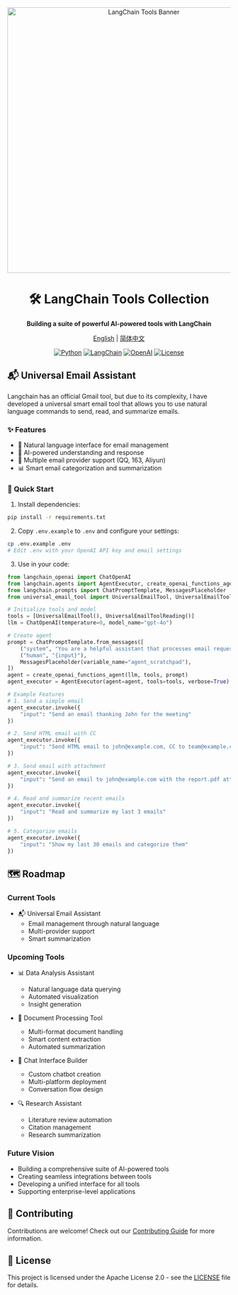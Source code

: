<div align="center">

<img src="https://raw.githubusercontent.com/langchain-ai/langchain/master/docs/static/img/langchain_banner.png" alt="LangChain Tools Banner" width="600px">

# 🛠️ LangChain Tools Collection

**Building a suite of powerful AI-powered tools with LangChain**

[English](README.md) | [简体中文](README_zh.md)

[![Python](https://img.shields.io/badge/Python-3.9%2B-blue?logo=python)](https://www.python.org)
[![LangChain](https://img.shields.io/badge/LangChain-0.3.13-green?logo=chainlink)](https://langchain.com)
[![OpenAI](https://img.shields.io/badge/OpenAI-GPT--4-orange?logo=openai)](https://openai.com)
[![License](https://img.shields.io/badge/License-Apache%202.0-yellow.svg)](https://opensource.org/licenses/Apache-2.0)

</div>

## 📬 Universal Email Assistant

Langchain has an official Gmail tool, but due to its complexity, I have developed a universal smart email tool that allows you to use natural language commands to send, read, and summarize emails.

### ✨ Features

- 🤖 Natural language interface for email management
- 🧠 AI-powered understanding and response
- 🚀 Multiple email provider support (QQ, 163, Aliyun)
- 📊 Smart email categorization and summarization

### 🚀 Quick Start

1. Install dependencies:
```bash
pip install -r requirements.txt
```

2. Copy `.env.example` to `.env` and configure your settings:
```bash
cp .env.example .env
# Edit .env with your OpenAI API key and email settings
```

3. Use in your code:
```python
from langchain_openai import ChatOpenAI
from langchain.agents import AgentExecutor, create_openai_functions_agent
from langchain.prompts import ChatPromptTemplate, MessagesPlaceholder
from universal_email_tool import UniversalEmailTool, UniversalEmailToolReading

# Initialize tools and model
tools = [UniversalEmailTool(), UniversalEmailToolReading()]
llm = ChatOpenAI(temperature=0, model_name="gpt-4o")

# Create agent
prompt = ChatPromptTemplate.from_messages([
    ("system", "You are a helpful assistant that processes email requests, read and summarize emails."),
    ("human", "{input}"),
    MessagesPlaceholder(variable_name="agent_scratchpad"),
])
agent = create_openai_functions_agent(llm, tools, prompt)
agent_executor = AgentExecutor(agent=agent, tools=tools, verbose=True)

# Example Features
# 1. Send a simple email
agent_executor.invoke({
    "input": "Send an email thanking John for the meeting"
})

# 2. Send HTML email with CC
agent_executor.invoke({
    "input": "Send HTML email to john@example.com, CC to team@example.com, with title 'Project Update'"
})

# 3. Send email with attachment
agent_executor.invoke({
    "input": "Send an email to john@example.com with the report.pdf attachment"
})

# 4. Read and summarize recent emails
agent_executor.invoke({
    "input": "Read and summarize my last 3 emails"
})

# 5. Categorize emails
agent_executor.invoke({
    "input": "Show my last 30 emails and categorize them"
})
```

## 🗺️ Roadmap

### Current Tools
- 📬 Universal Email Assistant
  - Email management through natural language
  - Multi-provider support
  - Smart summarization

### Upcoming Tools
- 📊 Data Analysis Assistant
  - Natural language data querying
  - Automated visualization
  - Insight generation

- 📝 Document Processing Tool
  - Multi-format document handling
  - Smart content extraction
  - Automated summarization

- 💬 Chat Interface Builder
  - Custom chatbot creation
  - Multi-platform deployment
  - Conversation flow design

- 🔍 Research Assistant
  - Literature review automation
  - Citation management
  - Research summarization

### Future Vision
- Building a comprehensive suite of AI-powered tools
- Creating seamless integrations between tools
- Developing a unified interface for all tools
- Supporting enterprise-level applications

## 🤝 Contributing

Contributions are welcome! Check out our [Contributing Guide](CONTRIBUTING.md) for more information.

## 📄 License

This project is licensed under the Apache License 2.0 - see the [LICENSE](LICENSE) file for details.

